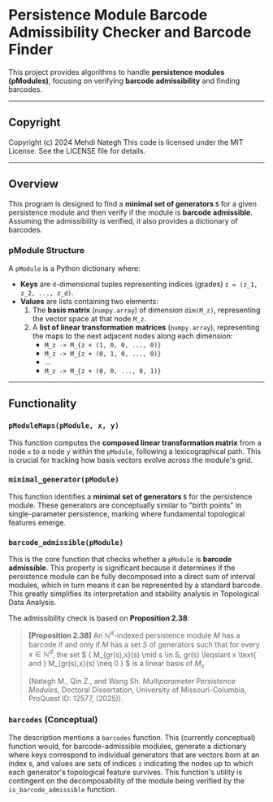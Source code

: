 # Persistence Module Barcode Admissibility Checker and Barcode Finder

This project provides algorithms to handle **persistence modules (pModules)**, focusing on verifying **barcode admissibility** and finding barcodes.

---

## Copyright

Copyright (c) 2024 Mehdi Nategh
This code is licensed under the MIT License. See the LICENSE file for details.

---

## Overview

This program is designed to find a **minimal set of generators `S`** for a given persistence module and then verify if the module is **barcode admissible**. Assuming the admissibility is verified, it also provides a dictionary of barcodes.

### pModule Structure

A `pModule` is a Python dictionary where:
* **Keys** are `d`-dimensional tuples representing indices (grades) `z = (z_1, z_2, ..., z_d)`.
* **Values** are lists containing two elements:
    1.  The **basis matrix** (`numpy.array`) of dimension `dim(M_z)`, representing the vector space at that node `M_z`.
    2.  A **list of linear transformation matrices** (`numpy.array`), representing the maps to the next adjacent nodes along each dimension:
        * `M_z -> M_{z + (1, 0, 0, ..., 0)}`
        * `M_z -> M_{z + (0, 1, 0, ..., 0)}`
        * ...
        * `M_z -> M_{z + (0, 0, ..., 0, 1)}`

---

## Functionality

### `pModuleMaps(pModule, x, y)`

This function computes the **composed linear transformation matrix** from a node `x` to a node `y` within the `pModule`, following a lexicographical path. This is crucial for tracking how basis vectors evolve across the module's grid.

### `minimal_generator(pModule)`

This function identifies a **minimal set of generators `S`** for the persistence module. These generators are conceptually similar to "birth points" in single-parameter persistence, marking where fundamental topological features emerge.

### `barcode_admissible(pModule)`

This is the core function that checks whether a `pModule` is **barcode admissible**. This property is significant because it determines if the persistence module can be fully decomposed into a direct sum of interval modules, which in turn means it can be represented by a standard barcode. This greatly simplifies its interpretation and stability analysis in Topological Data Analysis.

The admissibility check is based on **Proposition 2.38**:

> **[Proposition 2.38]** An $\mathbb{N}^d$-indexed persistence module $M$ has a barcode if and only if $M$ has a set $S$ of generators such that for every $x \in \mathbb{N}^d$, the set $ \{ M_{gr(s),x}(s) \mid s \in S, gr(s) \leqslant x \text{ and } M_{gr(s),x}(s) \neq 0 \} $ is a linear basis of $M_x$.
>
> (Nategh M., Qin Z., and Wang Sh. *Multiparameter Persistence Modules*, Doctoral Dissertation, University of Missouri-Columbia, ProQuest ID: 12577, (2025)).

### `barcodes` (Conceptual)

The description mentions a `barcodes` function. This (currently conceptual) function would, for barcode-admissible modules, generate a dictionary where keys correspond to individual generators that are vectors born at an index s, and values are sets of indices `z` indicating the nodes up to which each generator's topological feature survives. This function's utility is contingent on the decomposability of the module being verified by the `is_barcode_admissible` function.
